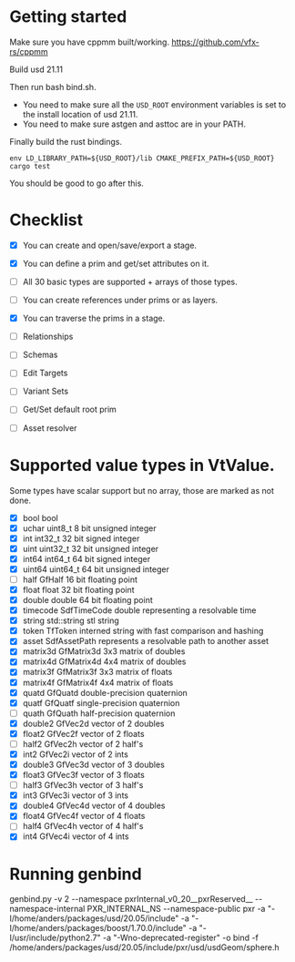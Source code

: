 # Getting started

Make sure you have cppmm built/working.
https://github.com/vfx-rs/cppmm

Build usd 21.11

Then run bash bind.sh.
- You need to make sure all the ```USD_ROOT``` environment variables is set to the install location of usd 21.11.
- You need to make sure astgen and asttoc are in your PATH.

Finally build the rust bindings.

```
env LD_LIBRARY_PATH=${USD_ROOT}/lib CMAKE_PREFIX_PATH=${USD_ROOT} cargo test
```

You should be good to go after this.

# Checklist
- [x] You can create and open/save/export a stage.
- [x] You can define a prim and get/set attributes on it.
- [ ] All 30 basic types are supported + arrays of those types.
- [ ] You can create references under prims or as layers.
- [x] You can traverse the prims in a stage.

- [ ] Relationships
- [ ] Schemas
- [ ] Edit Targets
- [ ] Variant Sets
- [ ] Get/Set default root prim
- [ ] Asset resolver

# Supported value types in VtValue.
Some types have scalar support but no array, those are marked
as not done.
- [x] bool        bool
- [x] uchar       uint8_t    8 bit unsigned integer
- [x] int        int32_t    32 bit signed integer
- [x] uint        uint32_t    32 bit unsigned integer
- [x] int64       int64_t    64 bit signed integer
- [x] uint64      uint64_t    64 bit unsigned integer
- [ ] half        GfHalf    16 bit floating point
- [x] float      float    32 bit floating point
- [x] double      double    64 bit floating point
- [x] timecode    SdfTimeCode    double representing a resolvable time
- [x] string      std::string    stl string
- [x] token      TfToken    interned string with fast comparison and hashing
- [x] asset       SdfAssetPath    represents a resolvable path to another asset
- [x] matrix3d    GfMatrix3d    3x3 matrix of doubles
- [x] matrix4d    GfMatrix4d    4x4 matrix of doubles
- [x] matrix3f    GfMatrix3f    3x3 matrix of floats
- [x] matrix4f    GfMatrix4f    4x4 matrix of floats
- [x] quatd       GfQuatd    double-precision quaternion
- [x] quatf       GfQuatf    single-precision quaternion
- [ ] quath       GfQuath    half-precision quaternion
- [x] double2     GfVec2d    vector of 2 doubles
- [x] float2     GfVec2f    vector of 2 floats
- [ ] half2       GfVec2h    vector of 2 half's
- [x] int2        GfVec2i    vector of 2 ints
- [x] double3     GfVec3d    vector of 3 doubles
- [x] float3     GfVec3f    vector of 3 floats
- [ ] half3       GfVec3h    vector of 3 half's
- [x] int3        GfVec3i    vector of 3 ints
- [x] double4     GfVec4d    vector of 4 doubles
- [x] float4      GfVec4f    vector of 4 floats
- [ ] half4       GfVec4h    vector of 4 half's
- [x] int4        GfVec4i    vector of 4 ints

# Running genbind
genbind.py  -v 2 --namespace pxrInternal_v0_20__pxrReserved__ --namespace-internal PXR_INTERNAL_NS --namespace-public pxr -a "-I/home/anders/packages/usd/20.05/include" -a "-I/home/anders/packages/boost/1.70.0/include" -a "-I/usr/include/python2.7" -a "-Wno-deprecated-register" -o bind -f /home/anders/packages/usd/20.05/include/pxr/usd/usdGeom/sphere.h

